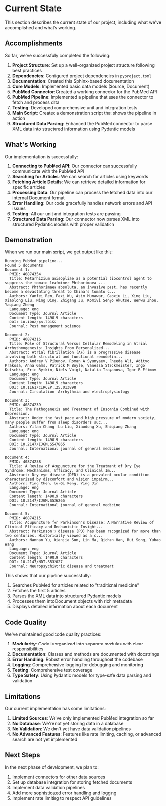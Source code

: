 # Current State

This section describes the current state of our project, including what we've accomplished and what's working.

## Accomplishments

So far, we've successfully completed the following:

1. **Project Structure**: Set up a well-organized project structure following best practices
2. **Dependencies**: Configured project dependencies in `pyproject.toml`
3. **Documentation**: Created this Sphinx-based documentation
4. **Core Models**: Implemented basic data models (Source, Document)
5. **PubMed Connector**: Created a working connector for the PubMed API
6. **PubMed Pipeline**: Implemented a pipeline that uses the connector to fetch and process data
7. **Testing**: Developed comprehensive unit and integration tests
8. **Main Script**: Created a demonstration script that shows the pipeline in action
9. **Structured Data Parsing**: Enhanced the PubMed connector to parse XML data into structured information using Pydantic models

## What's Working

Our implementation is successfully:

1. **Connecting to PubMed API**: Our connector can successfully communicate with the PubMed API
2. **Searching for Articles**: We can search for articles using keywords
3. **Fetching Article Details**: We can retrieve detailed information for specific articles
4. **Processing Data**: Our pipeline can process the fetched data into our internal Document format
5. **Error Handling**: Our code gracefully handles network errors and API issues
6. **Testing**: All our unit and integration tests are passing
7. **Structured Data Parsing**: Our connector now parses XML into structured Pydantic models with proper validation

## Demonstration

When we run our main script, we get output like this:

```
Running PubMed pipeline...
Found 5 documents
Document 1:
  PMID: 40874354
  Title: Metarhizium anisopliae as a potential biocontrol agent to suppress the tomato leafminer Phthorimaea ...
  Abstract: Phthorimaea absoluta, an invasive pest, has recently become a devastating threat to China's tomato c...
  Authors: Yanfei Ren, Faxi Wu, Asim Munawar, Guoxiu Li, Xing Liu, Xiaolong Liu, Ning Ding, Zhigang Ju, Komivi Senyo Akutse, Wenwu Zhou, Yaqiang Zheng
  Language: eng
  Document Type: Journal Article
  Content length: 149019 characters
  DOI: 10.1002/ps.70155
  Journal: Pest management science

Document 2:
  PMID: 40874316
  Title: Role of Structural Versus Cellular Remodeling in Atrial Arrhythmogenesis: Insights From Personalized...
  Abstract: Atrial fibrillation (AF) is a progressive disease involving both structural and functional remodelin...
  Authors: Andrey V Pikunov, Roman A Syunyaev, Rheeda Ali, Adityo Prakosa, Anna Gams, Patrick M Boyle, Vanessa Steckmeister, Ingo Kutschka, Eric Rytkin, Niels Voigt, Natalia Trayanova, Igor R Efimov
  Language: eng
  Document Type: Journal Article
  Content length: 149019 characters
  DOI: 10.1161/CIRCEP.125.013898
  Journal: Circulation. Arrhythmia and electrophysiology

Document 3:
  PMID: 40874239
  Title: The Pathogenesis and Treatment of Insomnia Combined with Depression.
  Abstract: Under the fast pace and high pressure of modern society, many people suffer from sleep disorders suc...
  Authors: Yifan Chang, Lu Liu, Xiaodong Xu, Shiqiang Zhang
  Language: eng
  Document Type: Journal Article
  Content length: 149019 characters
  DOI: 10.2147/IJGM.S547865
  Journal: International journal of general medicine

Document 4:
  PMID: 40874238
  Title: A Review of Acupuncture for the Treatment of Dry Eye Syndrome: Mechanisms, Efficacy, and Clinical Im...
  Abstract: Dry eye disease (DED) is a prevalent ocular condition characterized by discomfort and vision impairm...
  Authors: Ting Chen, Lu-Qi Feng, Ying Jin
  Language: eng
  Document Type: Journal Article
  Content length: 149019 characters
  DOI: 10.2147/IJGM.S526265
  Journal: International journal of general medicine

Document 5:
  PMID: 40874215
  Title: Acupuncture for Parkinson's Disease: A Narrative Review of Clinical Efficacy and Mechanistic Insight...
  Abstract: Parkinson's disease (PD) has been recognized for more than two centuries. Historically viewed as a c...
  Authors: Nannan Yu, Dianjia Sun, Lin Ma, Qichen Han, Rui Song, Yuhao Wang
  Language: eng
  Document Type: Journal Article
  Content length: 149019 characters
  DOI: 10.2147/NDT.S532027
  Journal: Neuropsychiatric disease and treatment
```

This shows that our pipeline successfully:

1. Searches PubMed for articles related to "traditional medicine"
2. Fetches the first 5 articles
3. Parses the XML data into structured Pydantic models
4. Processes them into Document objects with rich metadata
5. Displays detailed information about each document

## Code Quality

We've maintained good code quality practices:

1. **Modularity**: Code is organized into separate modules with clear responsibilities
2. **Documentation**: Classes and methods are documented with docstrings
3. **Error Handling**: Robust error handling throughout the codebase
4. **Logging**: Comprehensive logging for debugging and monitoring
5. **Testing**: Comprehensive test coverage
6. **Type Safety**: Using Pydantic models for type-safe data parsing and validation

## Limitations

Our current implementation has some limitations:

1. **Limited Sources**: We've only implemented PubMed integration so far
2. **No Database**: We're not yet storing data in a database
3. **No Validation**: We don't yet have data validation pipelines
4. **No Advanced Features**: Features like rate limiting, caching, or advanced search are not yet implemented

## Next Steps

In the next phase of development, we plan to:

1. Implement connectors for other data sources
2. Set up database integration for storing fetched documents
3. Implement data validation pipelines
4. Add more sophisticated error handling and logging
5. Implement rate limiting to respect API guidelines